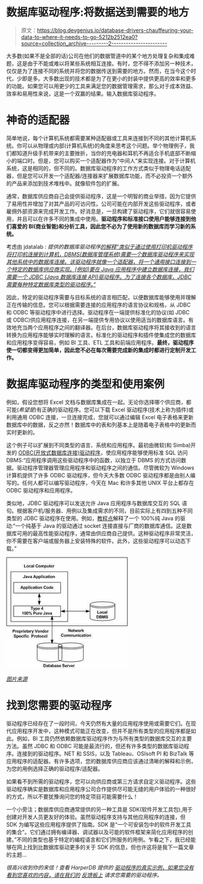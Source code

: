 # 数据库驱动程序:将数据送到需要的地方

> 原文：<https://blog.devgenius.io/database-drivers-chauffeuring-your-data-to-where-it-needs-to-go-5212b2512ea0?source=collection_archive---------2----------------------->

大多数(如果不是全部的话)公司在他们的数据管道中的某个地方处理复杂和集成难题，这是由于不能或难以将某些系统相互连接。有时，您不得不添加另一种技术，仅仅是为了连接不同的系统并将您的数据传送到需要的地方。然而，在当今这个时代，少即是多。大多数出现的技术都是为了在更小的封装中提供更高的效率和更多的功能。如果您可以用更少的工具来满足您的数据管理需求，那么对于成本效益、效率和易用性来说，这是一个双赢的结果。输入数据库驱动程序。

# 神奇的适配器

简单地说，每个计算机系统都需要某种适配器或工具来连接到不同的其他计算机系统。你可以从物理或内部(计算机系统)的角度来思考这个问题。举个物理例子，我们都知道升级手机带来的主要挫折，当你的充电器和耳机不再适合手机底部不断缩小的端口时。但是，您可以购买一个适配器作为“中间人”来实现连接。对于计算机系统，这是相同的，但不同的。数据库驱动程序的工作方式类似于物理电话适配器，但是您可以开发一个适配器/连接器来扩展数据库功能，而不必投资一个额外的产品来添加到技术堆栈中。就像软件包的扩展。

通常，数据库供应商自己会提供驱动程序，这是一个明智的商业举措，因为它提供了易用性并增加了对其产品的可访问性。公司可能在内部开发这些驱动程序，或者雇佣外部资源来完成开发工作。好消息是，一旦构建了驱动程序，它们就很容易使用，并且可以在许多不同的集成中使用。**驱动程序和标准接口使用户能够连接到他们喜爱的 BI(商业智能)和分析工具，因此您不必为了使用新的数据库而学习新的系统。**

考虑由 jdatalab :
*提供的数据库驱动程序[的解释“类似于通过使用打印机驱动程序将打印机连接到计算机，DBMS(数据库管理系统)需要一个数据库驱动程序来实现其他系统中的数据库连接。该驱动程序就像一个适配器，将一个通用接口连接到一个特定的数据库供应商实现。[例如]要在 Java 应用程序中建立数据库连接，我们需要一个 JDBC (Java 数据库连接 API)驱动程序。为了连接各个数据库，JDBC 需要每种特定数据库类型的驱动程序。”](https://www.jdatalab.com/information_system/2017/02/16/database-driver.html#:~:text=A%20database%20driver%20is%20a,a%20specific%20database%20vendor%20implementation.&text=To%20connect%20with%20individual%20databases,for%20each%20specific%20dathttps://www.jdatalab.com/information_system/2017/02/16/database-driver.html#:~:text=A%20database%20driver%20is%20a,a%20specific%20database%20vendor%20implementation.&text=To%20connect%20with%20individual%20databases,for%20each%20specific%20database%20type.abase%20type.)*

因此，特定的驱动程序需要与目标系统的语言相匹配，以便数据库能够使用并理解正在传输的信息。您可以根据需要连接的应用程序的语言协议和规格，从 JDBC 和 ODBC 等驱动程序中进行选择。驱动程序在一端提供标准化的协议(如 JDBC 或 ODBC)供应用程序连接，在另一端提供专用协议以使用适当的数据库语言。有效地充当两个应用程序之间的翻译器。在后台，数据库驱动程序将其接收到的语言转换为应用程序能够实时理解的语言。标准化的驱动程序和插件使集成您的数据库和应用程序变得容易，例如 BI 工具、ETL 工具和前端应用程序。**最终，驱动程序使一切都变得更加简单，因此您不必在每次需要完成新的集成时都进行定制开发工作。**

# 数据库驱动程序的类型和使用案例

例如，假设您想将 Excel 文档与数据库集成在一起。无论你选择哪个供应商，都可能(*希望是*)有正确的驱动程序。您可以下载 Excel 驱动程序(技术上称为插件)或利用通用 ODBC 连接，一旦连接完成，您就可以通过编辑 Excel 电子表格来更新数据库中的数据，反之亦然！数据库中的表和列基本上是随着电子表格中的更新而实时更新的。

这个例子可以扩展到不同类型的语言、系统和应用程序。最初由微软(和 Simba)开发的 [ODBC(开放式数据库连接)驱动程序](https://docs.microsoft.com/en-us/sql/odbc/reference/what-is-odbc?view=sql-server-ver15)，使应用程序能够使用标准 SQL 访问 DBMS:“应用程序调用这些驱动程序中的函数，以独立于 DBMS 的方式访问数据。驱动程序管理器管理应用程序和驱动程序之间的通信。尽管微软为 Windows 计算机提供了许多 ODBC 驱动程序，但今天大多数 ODBC 驱动程序都是由别人编写的。任何人都可以编写驱动程序，今天在 Mac 和许多其他 UNIX 平台上都存在 ODBC 驱动程序和应用程序。

类似地，JDBC 驱动程序可以发送允许 Java 应用程序与数据库交互的 SQL 语句。根据客户机/服务器、用例以及集成需求的不同，目前实际上有四到五种不同类型的 JDBC 驱动程序在使用。例如，[教程点](https://www.tutorialspoint.com/jdbc/jdbc-driver-types.htm)解释了一个 100%纯 Java 的驱动:“一个纯基于 Java 的驱动通过 socket 连接直接与厂商的数据库通信。这是数据库可用的最高性能驱动程序，通常由供应商自己提供。这种驱动程序非常灵活，你不需要在客户端或服务器上安装特殊的软件。此外，这些驱动程序可以动态下载。”

![](img/a7801acc83412c334271023ca40e14e6.png)

[*图片来源*](https://www.tutorialspoint.com/jdbc/jdbc-driver-types.htm)

# 找到您需要的驱动程序

驱动程序已经存在了一段时间，今天仍然有大量的应用程序使用或需要它们。在现代应用程序开发中，这种模式可能正在改变，但并不是所有类型的应用程序都是如此。例如，BI 工具仍然依赖数据库驱动程序作为与所有类型的数据库交互的主要方法。虽然 JDBC 和 ODBC 可能是最流行的，但还有许多类型的数据库驱动程序。连接到的驱动程序。NET 和 SSIS，以及 Tableau、OSIsoft PI 和 BizTalk 等应用程序的适配器。有许多选项，您的数据库供应商应该通过清晰的解释和示例，为您的用例选择正确的驱动程序/适配器。

如果看不到所需的驱动程序，您可以向供应商或第三方请求自定义驱动程序。这些驱动程序确实是数据库和应用程序公司合作提供尽可能无缝的用户体验的一种很好的方式，所以不要犹豫询问您的特定项目可能需要什么！

一个小旁注；数据库供应商通常提供的另一种工具是 SDK(软件开发工具包),用于创建对开发人员更友好的体验。虽然驱动程序支持与其他应用程序的连接，但 SDK 为编写这些应用程序提供了指南。SDK 是“一个可安装包中的软件开发工具的集合”。它们通过拥有编译器、调试器以及可能的软件框架来简化应用程序的创建。”不同的类型也基于特定的编程语言和它们所服务的用例。乍看之下，我已经能够在网上找到比数据库驱动更多的关于 SDK 的信息，但也许这将是我下一篇文章的主题…

*很高兴收到你的来信！查看 HarperDB* *提供的* [*驱动程序的真实示例，如果您没有看到您喜欢的内容，请在我们的*](https://studio.harperdb.io/resources/drivers?utm_source=Medium&utm_medium=Drivers) [*反馈板上*](https://harperdb.featureupvote.com/?utm_source=Medium&utm_medium=Drivers) *请求您需要的驱动程序。*